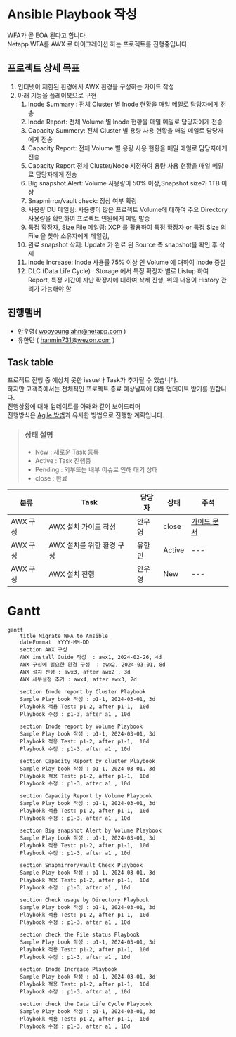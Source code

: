 # Ansible Playbook 작성
WFA가 곧 EOA 된다고 합니다.</br>
Netapp WFA를 AWX 로 마이그레이션 하는 프로젝트를 진행중입니다.

## 프로젝트 상세 목표
1. 인터넷이 제한된 환경에서 AWX 환경을 구성하는 가이드 작성
2. 아래 기능을 플레이북으로 구현
   1. Inode Summary : 전체 Cluster 별 Inode 현황을 매일 메일로 담당자에게 전송
   2. Inode Report: 전체 Volume 별 Inode 현황을 매일 메일로 담당자에게 전송
   3. Capacity Summery: 전체 Cluster 별 용량 사용 현황을 매일 메일로 담당자에게 전송
   4. Capacity Report: 전체 Volume 별 용량 사용 현황을 매일 메일로 담당자에게 전송
   5. Capacity Report 전체 Cluster/Node 지정하여 용량 사용 현황을 매일 메일로 담당자에게 전송
   6. Big snapshot Alert: Volume 사용량이 50% 이상,Snapshot size가 1TB 이상
   7. Snapmirror/vault check: 정상 여부 확링
   8. 사용량 DU 메일링: 사용량이 많은 프로젝트 Volume에 대하여 주요 Directory 사용량을 확인하여 프로젝트 인원에게 메일 발송
   9. 특정 확장자, Size File 메일링: XCP 를 활용하여 특정 확장자 or 특정 Size 의 File 을 찾아 소유자에게 메일링, 
   10. 완료 snapshot 삭제: Update 가 완료 된 Source 측 snapshot을 확인 후 삭제
   11. Inode Increase: Inode 사용률 75% 이상 인 Volume 에 대하여 Inode 증설
   12. DLC (Data Life Cycle) : Storage 에서 특정 확장자 별로 Listup 하여 Report, 특정 기간이 지난 확장자에 대하여 삭제 진행, 위의 내용이 History 관리가 가능해야 함

## 진행맴버
- 안우영( wooyoung.ahn@netapp.com )
- 유한민 ( hanmin731@wezon.com )

## Task table
프로젝트 진행 중 예상치 못한 issue나 Task가 추가될 수 있습니다.</br>
하지만 고객측에서는 전체적인 프로젝트 종료 예상날짜에 대해 업데이트 받기를 원합니다.</br>
진행상황에 대해 업데이트를 아래와 같이 보여드리며 </br>
진행방식은 [Agile 방법](https://www.redhat.com/ko/topics/devops/what-is-agile-methodology)과 유사한 방법으로 진행할 계획입니다.

> ### 상태 설명
> - New : 새로운 Task 등록
> - Active : Task 진행중
> - Pending : 외부또는 내부 이슈로 인해 대기 상태
> - close : 완료


|분류|Task|담당자|상태|주석|
|---|---|---|---|---|
| AWX 구성 | AWX 설치 가이드 작성 | 안우영 | close | [가이드 문서](../AWX/install/Readme.md) |
| AWX 구성 | AWX 설치를 위한 환경 구성 | 유한민 | Active | --- |
| AWX 구성 | AWX 설치 진행 | 안우영 | New | --- |

# Gantt
```mermaid
gantt
    title Migrate WFA to Ansible
    dateFormat  YYYY-MM-DD
    section AWX 구성
    AWX install Guide 작성  : awx1, 2024-02-26, 4d
    AWX 구성에 필요한 환경 구성  : awx2, 2024-03-01, 8d
    AWX 설치 진행 : awx3, after awx2 , 3d
    AWX 세부설정 추가 : awx4, after awx3, 2d

    section Inode report by Cluster Playbook
    Sample Play book 작성 : p1-1, 2024-03-01, 3d
    Playbokk 적용 Test: p1-2, after p1-1,  10d
    Playbook 수정 : p1-3, after a1 , 10d

    section Inode report by Volume Playbook
    Sample Play book 작성 : p1-1, 2024-03-01, 3d
    Playbokk 적용 Test: p1-2, after p1-1,  10d
    Playbook 수정 : p1-3, after a1 , 10d

    section Capacity Report by cluster Playbook
    Sample Play book 작성 : p1-1, 2024-03-01, 3d
    Playbokk 적용 Test: p1-2, after p1-1,  10d
    Playbook 수정 : p1-3, after a1 , 10d

    section Capacity Report by Volume Playbook
    Sample Play book 작성 : p1-1, 2024-03-01, 3d
    Playbokk 적용 Test: p1-2, after p1-1,  10d
    Playbook 수정 : p1-3, after a1 , 10d

    section Big snapshot Alert by Volume Playbook
    Sample Play book 작성 : p1-1, 2024-03-01, 3d
    Playbokk 적용 Test: p1-2, after p1-1,  10d
    Playbook 수정 : p1-3, after a1 , 10d

    section Snapmirror/vault Check Playbook
    Sample Play book 작성 : p1-1, 2024-03-01, 3d
    Playbokk 적용 Test: p1-2, after p1-1,  10d
    Playbook 수정 : p1-3, after a1 , 10d

    section Check usage by Directory Playbook
    Sample Play book 작성 : p1-1, 2024-03-01, 3d
    Playbokk 적용 Test: p1-2, after p1-1,  10d
    Playbook 수정 : p1-3, after a1 , 10d

    section check the File status Playbook
    Sample Play book 작성 : p1-1, 2024-03-01, 3d
    Playbokk 적용 Test: p1-2, after p1-1,  10d
    Playbook 수정 : p1-3, after a1 , 10d

    section Inode Increase Playbook
    Sample Play book 작성 : p1-1, 2024-03-01, 3d
    Playbokk 적용 Test: p1-2, after p1-1,  10d
    Playbook 수정 : p1-3, after a1 , 10d

    section check the Data Life Cycle Playbook
    Sample Play book 작성 : p1-1, 2024-03-01, 3d
    Playbokk 적용 Test: p1-2, after p1-1,  10d
    Playbook 수정 : p1-3, after a1 , 10d
```

